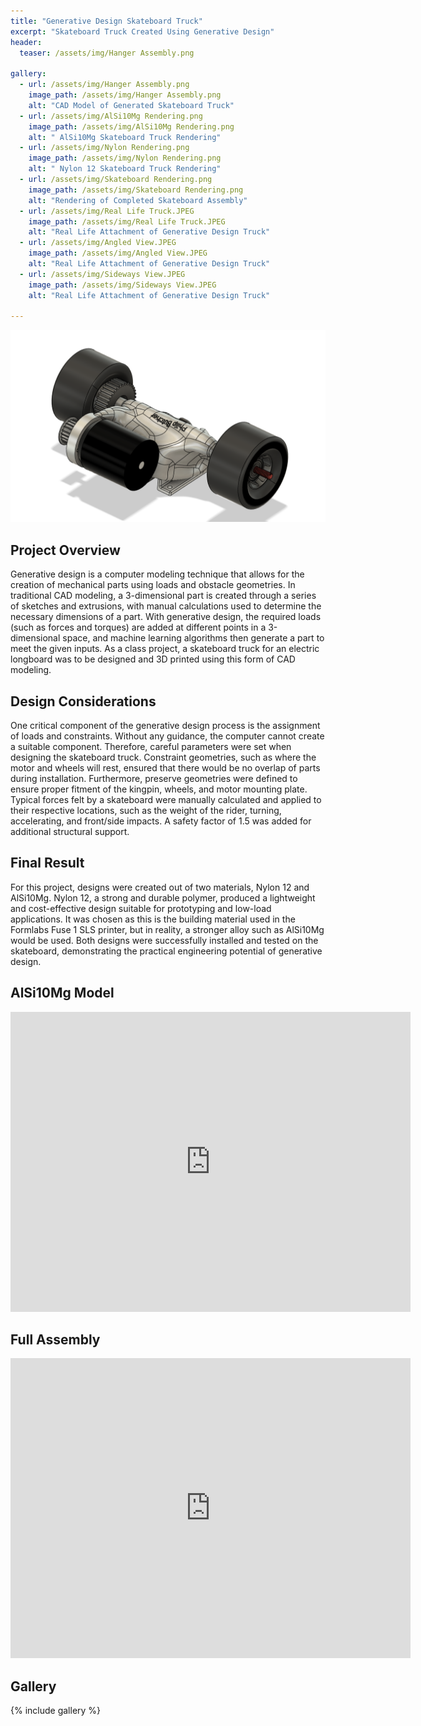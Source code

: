 ```yaml
---
title: "Generative Design Skateboard Truck"
excerpt: "Skateboard Truck Created Using Generative Design"
header:
  teaser: /assets/img/Hanger Assembly.png

gallery:
  - url: /assets/img/Hanger Assembly.png
    image_path: /assets/img/Hanger Assembly.png
    alt: "CAD Model of Generated Skateboard Truck"
  - url: /assets/img/AlSi10Mg Rendering.png
    image_path: /assets/img/AlSi10Mg Rendering.png
    alt: " AlSi10Mg Skateboard Truck Rendering"
  - url: /assets/img/Nylon Rendering.png
    image_path: /assets/img/Nylon Rendering.png
    alt: " Nylon 12 Skateboard Truck Rendering"
  - url: /assets/img/Skateboard Rendering.png
    image_path: /assets/img/Skateboard Rendering.png
    alt: "Rendering of Completed Skateboard Assembly"
  - url: /assets/img/Real Life Truck.JPEG
    image_path: /assets/img/Real Life Truck.JPEG
    alt: "Real Life Attachment of Generative Design Truck"
  - url: /assets/img/Angled View.JPEG
    image_path: /assets/img/Angled View.JPEG
    alt: "Real Life Attachment of Generative Design Truck"
  - url: /assets/img/Sideways View.JPEG
    image_path: /assets/img/Sideways View.JPEG
    alt: "Real Life Attachment of Generative Design Truck"

---
```


<img src="/assets/img/Hanger Assembly.png" alt="Philip Butcher" style="width:900px;"/>

## Project Overview
Generative design is a computer modeling technique that allows for the creation of mechanical parts using loads and obstacle geometries. In traditional CAD modeling, a 3-dimensional part is created through a series of sketches and extrusions, with manual calculations used to determine the necessary dimensions of a part. With generative design, the required loads (such as forces and torques) are added at different points in a 3-dimensional space, and machine learning algorithms then generate a part to meet the given inputs. As a class project, a skateboard truck for an electric longboard was to be designed and 3D printed using this form of CAD modeling.

## Design Considerations
One critical component of the generative design process is the assignment of loads and constraints. Without any guidance, the computer cannot create a suitable component. Therefore, careful parameters were set when designing the skateboard truck. Constraint geometries, such as where the motor and wheels will rest, ensured that there would be no overlap of parts during installation. Furthermore, preserve geometries were defined to ensure proper fitment of the kingpin, wheels, and motor mounting plate. Typical forces felt by a skateboard were manually calculated and applied to their respective locations, such as the weight of the rider, turning, accelerating, and front/side impacts. A safety factor of 1.5 was added for additional structural support. 

## Final Result 
For this project, designs were created out of two materials, Nylon 12 and AlSi10Mg. Nylon 12, a strong and durable polymer, produced a lightweight and cost-effective design suitable for prototyping and low-load applications. It was chosen as this is the building material used in the Formlabs Fuse 1 SLS printer, but in reality, a stronger alloy such as AlSi10Mg would be used. Both designs were successfully installed and tested on the skateboard, demonstrating the practical engineering potential of generative design.


## AlSi10Mg Model
<iframe src="https://vanderbilt643.autodesk360.com/shares/public/SH286ddQT78850c0d8a4996eadfd3d622c95?mode=embed" width="640" height="480" allowfullscreen="true" webkitallowfullscreen="true" mozallowfullscreen="true"  frameborder="0"></iframe>

## Full Assembly
<iframe src="https://vanderbilt643.autodesk360.com/shares/public/SH286ddQT78850c0d8a4910a0e0da641d511?mode=embed" width="640" height="480" allowfullscreen="true" webkitallowfullscreen="true" mozallowfullscreen="true"  frameborder="0"></iframe>

## Gallery

{% include gallery %}

